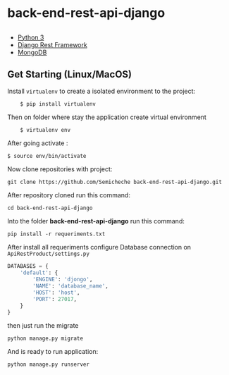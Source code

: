 # back-end-rest-api-django
##
- [Python 3](https://www.python.org/)
- [Django Rest Framework](https://www.django-rest-framework.org/)
- [MongoDB](https://www.mongodb.com/)

## Get Starting (Linux/MacOS)
Install `virtualenv` to create a isolated environment to the project:
```
    $ pip install virtualenv
```
Then on folder where stay the application create virtual environment
```
    $ virtualenv env
```
After going activate :
```
$ source env/bin/activate
```
Now clone repositories with project:
   ``` 
   git clone https://github.com/Semicheche back-end-rest-api-django.git
   ```
After repository cloned run this command:
```
cd back-end-rest-api-django 
```
Into the folder **back-end-rest-api-django** run this command:
```
pip install -r requeriments.txt
```
After install all requeriments configure Database connection on `ApiRestProduct/settings.py`

```python
DATABASES = {
    'default': {
        'ENGINE': 'djongo',
        'NAME': 'database_name',
        'HOST': 'host',
        'PORT': 27017,
    }
}
```
then just run the migrate

```
python manage.py migrate
```
And is ready to run application:
```
python manage.py runserver 
```


